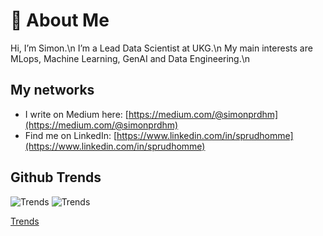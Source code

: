 # 👋 About Me
Hi, I’m Simon.\n
I’m a Lead Data Scientist at UKG.\n
My main interests are MLops, Machine Learning, GenAI and Data Engineering.\n

## My networks
- I write on Medium here: [https://medium.com/@simonprdhm](https://medium.com/@simonprdhm)
- Find me on LinkedIn: [https://www.linkedin.com/in/sprudhomme](https://www.linkedin.com/in/sprudhomme)

## Github Trends
![Trends](https://api.githubtrends.io/user/svg/simonprudhomme/langs?time_range=one_year&loc_metric=changed&theme=bright_lights)
![Trends](https://api.githubtrends.io/user/svg/simonprudhomme/repos?time_range=one_year&group=other&loc_metric=changed&theme=bright_lights)

[Trends](https://www.githubwrapped.io/simonprudhomme)
